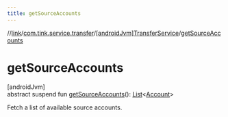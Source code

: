 ```yaml
---
title: getSourceAccounts
---
```

//[link](../../../index.html)/[com.tink.service.transfer](../index.html)/[[androidJvm]TransferService](index.html)/[getSourceAccounts](get-source-accounts.html)



# getSourceAccounts



[androidJvm]\
abstract suspend fun [getSourceAccounts](get-source-accounts.html)(): [List](https://kotlinlang.org/api/latest/jvm/stdlib/kotlin.collections/-list/index.html)&lt;[Account](../../com.tink.model.account/[android-jvm]-account/index.html)&gt;



Fetch a list of available source accounts.




